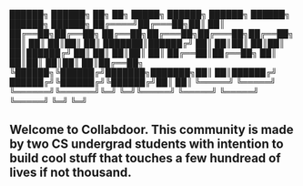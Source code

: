  ██████╗ ██████╗ ██╗     ██╗      █████╗ ██████╗     ██████╗  ██████╗  ██████╗ ██████╗ 
██╔════╝██╔═══██╗██║     ██║     ██╔══██╗██╔══██╗    ██╔══██╗██╔═══██╗██╔═══██╗██╔══██╗
██║     ██║   ██║██║     ██║     ███████║██████╔╝    ██║  ██║██║   ██║██║   ██║██████╔╝
██║     ██║   ██║██║     ██║     ██╔══██║██╔══██╗    ██║  ██║██║   ██║██║   ██║██╔══██╗
╚██████╗╚██████╔╝███████╗███████╗██║  ██║██████╔╝    ██████╔╝╚██████╔╝╚██████╔╝██║  ██║
 ╚═════╝ ╚═════╝ ╚══════╝╚══════╝╚═╝  ╚═╝╚═════╝     ╚═════╝  ╚═════╝  ╚═════╝ ╚═╝  ╚═╝
                                                                                       



## Welcome to Collabdoor. This community is made by two CS undergrad students with intention to build cool stuff that touches a few hundread of lives if not thousand.
